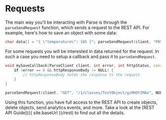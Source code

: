 # Requests

The main way you'll be interacting with Parse is through the `parseSendRequest` function, which sends a request to the REST API. For example, here's how to save an object with some data:

```cpp
char data[] = "{ \"temperature\": 165 }"; parseSendRequest(client, "POST", "/1/classes/Temperature", data, NULL);
```

For some requests you will be interested in data returned for the request. In such a case you need to setup a callback and pass it to `parseSendRequest`.

```cpp
void mySaveCallback(ParseClient client, int error, int httpStatus, const char* httpResponseBody) {
	if (error == 0 && httpResponseBody != NULL) {
		// httpResponseBody holds the response to the request
	}
}

parseSendRequest(client, "GET", "/1/classes/TestObject/gsMHOY3MAx", NULL, myCallback);
```

Using this function, you have full access to the REST API to create objects, delete objects, send analytics events, and more. Take a look at the [REST API Guide]({{ site.baseUrl }}/rest) to find out all the details.
